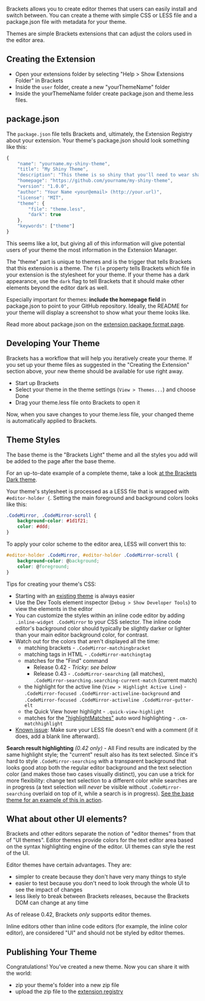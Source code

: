 Brackets allows you to create editor themes that users can easily install and switch between. You can create a theme with simple CSS or LESS file and a package.json file with metadata for your theme.

Themes are simple Brackets extensions that can adjust the colors used in the editor area.

## Creating the Extension

* Open your extensions folder by selecting "Help > Show Extensions Folder" in Brackets
* Inside the `user` folder, create a new "yourThemeName" folder
* Inside the yourThemeName folder create package.json and theme.less files.

## package.json

The `package.json` file tells Brackets and, ultimately, the Extension Registry about your extension. Your theme's package.json should look something like this:

```javascript
{
    "name": "yourname.my-shiny-theme",
    "title": "My Shiny Theme",
    "description": "This theme is so shiny that you'll need to wear shades!",
    "homepage": "https://github.com/yourname/my-shiny-theme",
    "version": "1.0.0",
    "author": "Your Name <your@email> (http://your.url)",
    "license": "MIT",
    "theme": {
        "file": "theme.less",
        "dark": true
    },
    "keywords": ["theme"]
}
```

This seems like a lot, but giving all of this information will give potential users of your theme the most information in the Extension Manager.

The "theme" part is unique to themes and is the trigger that tells Brackets that this extension is a theme. The `file` property tells Brackets which file in your extension is the stylesheet for your theme. If your theme has a dark appearance, use the `dark` flag to tell Brackets that it should make other elements beyond the editor dark as well.

Especially important for themes: **include the homepage field** in package.json to point to your GitHub repository. Ideally, the README for your theme will display a screenshot to show what your theme looks like.

Read more about package.json on the [extension package format page](https://github.com/adobe/brackets/wiki/Extension-package-format#packagejson-format).

## Developing Your Theme

Brackets has a workflow that will help you iteratively create your theme. If you set up your theme files as suggested in the "Creating the Extension" section above, your new theme should be available for use right away.

* Start up Brackets
* Select your theme in the theme settings (`View > Themes...`) and choose Done
* Drag your theme.less file onto Brackets to open it

Now, when you save changes to your theme.less file, your changed theme is automatically applied to Brackets.

## Theme Styles

The base theme is the "Brackets Light" theme and all the styles you add will be added to the page after the base theme.

For an up-to-date example of a complete theme, take a look [at the Brackets Dark theme](https://github.com/adobe/brackets/blob/master/src/extensions/default/DarkTheme/main.less).

Your theme's stylesheet is processed as a LESS file that is wrapped with `#editor-holder {`. Setting the main foreground and background colors looks like this:

```css
.CodeMirror, .CodeMirror-scroll {
    background-color: #1d1f21;
    color: #ddd;
}
```

To apply your color scheme to the editor area, LESS will convert this to:

```css
#editor-holder .CodeMirror, #editor-holder .CodeMirror-scroll {
    background-color: @background;
    color: @foreground;
}
```

Tips for creating your theme's CSS:

* Starting with an [existing theme](https://github.com/adobe/brackets/blob/master/src/extensions/default/DarkTheme/main.less) is always easier
* Use the Dev Tools element inspector (`Debug > Show Developer Tools`) to view the elements in the editor
* You can customize the styles within an inline code editor by adding `.inline-widget .CodeMirror` to your CSS selector. The inline code editor's background color should typically be slightly darker or lighter than your main editor background color, for contrast.
* Watch out for the colors that aren't displayed all the time:
    * matching brackets - `.CodeMirror-matchingbracket`
    * matching tags in HTML - `.CodeMirror-matchingtag`
    * matches for the "Find" command
        * Release 0.42 - _Tricky: see below_
        * Release 0.43 - `.CodeMirror-searching` (all matches), `.CodeMirror-searching.searching-current-match` (current match)
    * the highlight for the active line (`View > Highlight Active Line`) - `.CodeMirror-focused .CodeMirror-activeline-background` and `.CodeMirror-focused .CodeMirror-activeline .CodeMirror-gutter-elt`
    * the Quick View hover highlight - `.quick-view-highlight`
    * matches for the ["highlightMatches"](https://github.com/adobe/brackets/wiki/How-to-Use-Brackets#preferences) auto word highlighting - `.cm-matchhighlight`
* [Known issue](https://github.com/adobe/brackets/issues/8490): Make sure your LESS file doesn't end with a comment (if it does, add a blank line afterward).

**Search result highlighting** _(0.42 only)_ - All Find results are indicated by the same highlight style; the "current" result also has its text selected. Since it's hard to style `.CodeMirror-searching` with a transparent background that looks good atop both the regular editor background and the text selection color (and makes those two cases visually distinct), you can use a trick for more flexibility: change text selection to a different color while searches are in progress (a text selection will _never_ be visible without `.CodeMirror-searching` overlaid on top of it, while a search is in progress). [See the base theme for an example of this in action](https://github.com/adobe/brackets/blob/master/src/styles/brackets.less#L1326-L1352).

## What about other UI elements?

Brackets and other editors separate the notion of "editor themes" from that of "UI themes". Editor themes provide colors for the text editor area based on the syntax highlighting engine of the editor. UI themes can style the rest of the UI.

Editor themes have certain advantages. They are:

* simpler to create because they don't have very many things to style
* easier to test because you don't need to look through the whole UI to see the impact of changes
* less likely to break between Brackets releases, because the Brackets DOM can change at any time

As of release 0.42, Brackets *only* supports editor themes.

Inline editors other than inline code editors (for example, the inline color editor), are considered "UI" and should not be styled by editor themes.

## Publishing Your Theme

Congratulations! You've created a new theme. Now you can share it with the world:

* zip your theme's folder into a new zip file
* upload the zip file to the [extension registry](https://brackets-registry.aboutweb.com/)
